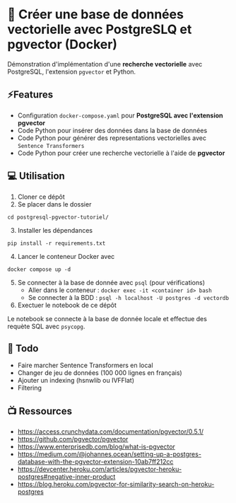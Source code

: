 # 🔎 Créer une base de données vectorielle avec PostgreSLQ et pgvector (Docker)

Démonstration d'implémentation d'une **recherche vectorielle** avec PostgreSQL, l'extension `pgvector` et Python. 

## ⚡Features

- Configuration `docker-compose.yaml` pour **PostgreSQL avec l'extension pgvector**
- Code Python pour insérer des données dans la base de données
- Code Python pour générer des representations vectorielles avec `Sentence Transformers`
- Code Python pour créer une recherche vectorielle à l'aide de **pgvector**

## 💻 Utilisation

1. Cloner ce dépôt
2. Se placer dans le dossier
```
cd postgresql-pgvector-tutoriel/
```
3. Installer les dépendances 
```
pip install -r requirements.txt
```
4. Lancer le conteneur Docker avec
```
docker compose up -d
```
5. Se connecter à la base de donnée avec `psql` (pour vérifications)
    -  Aller dans le conteneur : `docker exec -it <container id> bash`
    - Se connecter à la BDD : `psql -h localhost -U postgres -d vectordb`
6. Exectuer le notebook de ce dépôt

Le notebook se connecte à la base de donnée locale et effectue des requète SQL avec `psycopg`.

## 📑 Todo 
 
- Faire marcher Sentence Transformers en local
- Changer de jeu de données (100 000 lignes en français)
- Ajouter un indexing (hsnwlib ou IVFFlat)
- Filtering

## 📺 Ressources 

- https://access.crunchydata.com/documentation/pgvector/0.5.1/
- https://github.com/pgvector/pgvector
- https://www.enterprisedb.com/blog/what-is-pgvector
- https://medium.com/@johannes.ocean/setting-up-a-postgres-database-with-the-pgvector-extension-10ab7ff212cc
- https://devcenter.heroku.com/articles/pgvector-heroku-postgres#negative-inner-product
- https://blog.heroku.com/pgvector-for-similarity-search-on-heroku-postgres